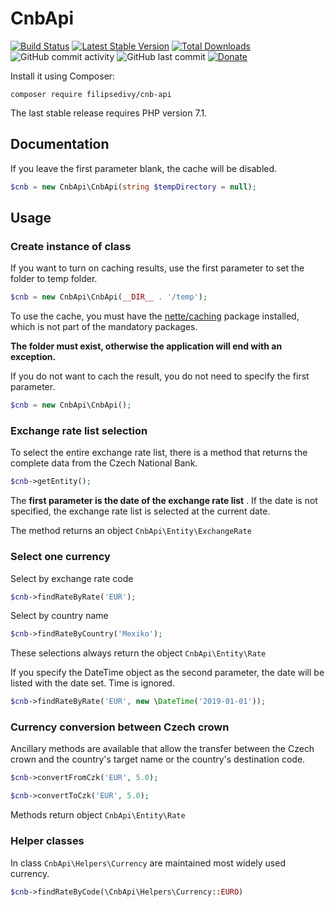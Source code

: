 CnbApi
======

[![Build Status](https://travis-ci.org/filipsedivy/CnbApi.svg?branch=master)](https://travis-ci.org/filipsedivy/CnbApi)
[![Latest Stable Version](https://poser.pugx.org/filipsedivy/cnb-api/v/stable)](https://packagist.org/packages/filipsedivy/cnb-api)
[![Total Downloads](https://poser.pugx.org/filipsedivy/cnb-api/downloads)](https://packagist.org/packages/filipsedivy/cnb-api)
![GitHub commit activity](https://img.shields.io/github/commit-activity/y/filipsedivy/cnbapi.svg)
![GitHub last commit](https://img.shields.io/github/last-commit/filipsedivy/cnbapi.svg)
[![Donate](https://img.shields.io/badge/donate-10%24-green.svg)](https://www.paypal.me/filipsedivy/10USD)

Install it using Composer:

```
composer require filipsedivy/cnb-api
```

The last stable release requires PHP version 7.1.

Documentation
-------------

If you leave the first parameter blank, the cache will be disabled.

```php
$cnb = new CnbApi\CnbApi(string $tempDirectory = null);
```


Usage
-----

### Create instance of class

If you want to turn on caching results, use the first parameter to set the folder to temp folder.

```php
$cnb = new CnbApi\CnbApi(__DIR__ . '/temp');
```

To use the cache, you must have the [nette/caching](https://packagist.org/packages/nette/caching) package installed, which is not part of the mandatory packages.

**The folder must exist, otherwise the application will end with an exception.**

If you do not want to cach the result, you do not need to specify the first parameter.

```php
$cnb = new CnbApi\CnbApi();
```

### Exchange rate list selection

To select the entire exchange rate list, there is a method that returns the complete data from the Czech National Bank.

```php
$cnb->getEntity();
```

The **first parameter is the date of the exchange rate list** . If the date is not specified, the exchange rate list is selected at the current date.

The method returns an object `CnbApi\Entity\ExchangeRate`

### Select one currency

Select by exchange rate code

```php
$cnb->findRateByRate('EUR');
```

Select by country name

```php
$cnb->findRateByCountry('Mexiko');
```

These selections always return the object `CnbApi\Entity\Rate`

If you specify the DateTime object as the second parameter, the date will be listed with the date set. Time is ignored.

```php
$cnb->findRateByRate('EUR', new \DateTime('2019-01-01'));
```

### Currency conversion between Czech crown

Ancillary methods are available that allow the transfer between the Czech crown and the country's target name or the country's destination code.

```php
$cnb->convertFromCzk('EUR', 5.0);
```

```php
$cnb->convertToCzk('EUR', 5.0);
```

Methods return object `CnbApi\Entity\Rate`

### Helper classes

In class `CnbApi\Helpers\Currency` are maintained most widely used currency.

```php
$cnb->findRateByCode(\CnbApi\Helpers\Currency::EURO)
```
